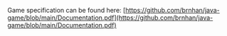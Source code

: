 Game specification can be found here:
[https://github.com/brnhan/java-game/blob/main/Documentation.pdf](https://github.com/brnhan/java-game/blob/main/Documentation.pdf)
